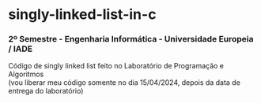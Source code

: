 # singly-linked-list-in-c
### 2º Semestre - Engenharia Informática - Universidade Europeia / IADE  
Código de singly linked list feito no Laboratório de Programação e Algoritmos   
(vou liberar meu código somente no dia 15/04/2024, depois da data de entrega do laboratório)
